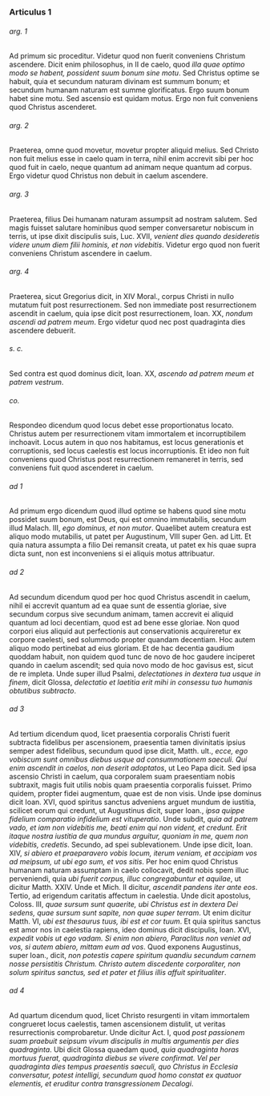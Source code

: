 ### Articulus 1

###### arg. 1
Ad primum sic proceditur. Videtur quod non fuerit conveniens Christum ascendere. Dicit enim philosophus, in II de caelo, quod *illa quae optimo modo se habent, possident suum bonum sine motu*. Sed Christus optime se habuit, quia et secundum naturam divinam est summum bonum; et secundum humanam naturam est summe glorificatus. Ergo suum bonum habet sine motu. Sed ascensio est quidam motus. Ergo non fuit conveniens quod Christus ascenderet.

###### arg. 2
Praeterea, omne quod movetur, movetur propter aliquid melius. Sed Christo non fuit melius esse in caelo quam in terra, nihil enim accrevit sibi per hoc quod fuit in caelo, neque quantum ad animam neque quantum ad corpus. Ergo videtur quod Christus non debuit in caelum ascendere.

###### arg. 3
Praeterea, filius Dei humanam naturam assumpsit ad nostram salutem. Sed magis fuisset salutare hominibus quod semper conversaretur nobiscum in terris, ut ipse dixit discipulis suis, Luc. XVII, *venient dies quando desideretis videre unum diem filii hominis, et non videbitis*. Videtur ergo quod non fuerit conveniens Christum ascendere in caelum.

###### arg. 4
Praeterea, sicut Gregorius dicit, in XIV Moral., corpus Christi in nullo mutatum fuit post resurrectionem. Sed non immediate post resurrectionem ascendit in caelum, quia ipse dicit post resurrectionem, Ioan. XX, *nondum ascendi ad patrem meum*. Ergo videtur quod nec post quadraginta dies ascendere debuerit.

###### s. c.
Sed contra est quod dominus dicit, Ioan. XX, *ascendo ad patrem meum et patrem vestrum*.

###### co.
Respondeo dicendum quod locus debet esse proportionatus locato. Christus autem per resurrectionem vitam immortalem et incorruptibilem inchoavit. Locus autem in quo nos habitamus, est locus generationis et corruptionis, sed locus caelestis est locus incorruptionis. Et ideo non fuit conveniens quod Christus post resurrectionem remaneret in terris, sed conveniens fuit quod ascenderet in caelum.

###### ad 1
Ad primum ergo dicendum quod illud optime se habens quod sine motu possidet suum bonum, est Deus, qui est omnino immutabilis, secundum illud Malach. III, *ego dominus, et non mutor*. Quaelibet autem creatura est aliquo modo mutabilis, ut patet per Augustinum, VIII super Gen. ad Litt. Et quia natura assumpta a filio Dei remansit creata, ut patet ex his quae supra dicta sunt, non est inconveniens si ei aliquis motus attribuatur.

###### ad 2
Ad secundum dicendum quod per hoc quod Christus ascendit in caelum, nihil ei accrevit quantum ad ea quae sunt de essentia gloriae, sive secundum corpus sive secundum animam, tamen accrevit ei aliquid quantum ad loci decentiam, quod est ad bene esse gloriae. Non quod corpori eius aliquid aut perfectionis aut conservationis acquireretur ex corpore caelesti, sed solummodo propter quandam decentiam. Hoc autem aliquo modo pertinebat ad eius gloriam. Et de hac decentia gaudium quoddam habuit, non quidem quod tunc de novo de hoc gaudere inciperet quando in caelum ascendit; sed quia novo modo de hoc gavisus est, sicut de re impleta. Unde super illud Psalmi, *delectationes in dextera tua usque in finem*, dicit Glossa, *delectatio et laetitia erit mihi in consessu tuo humanis obtutibus subtracto*.

###### ad 3
Ad tertium dicendum quod, licet praesentia corporalis Christi fuerit subtracta fidelibus per ascensionem, praesentia tamen divinitatis ipsius semper adest fidelibus, secundum quod ipse dicit, Matth. ult., *ecce, ego vobiscum sunt omnibus diebus usque ad consummationem saeculi. Qui enim ascendit in caelos, non deserit adoptatos*, ut Leo Papa dicit. Sed ipsa ascensio Christi in caelum, qua corporalem suam praesentiam nobis subtraxit, magis fuit utilis nobis quam praesentia corporalis fuisset. Primo quidem, propter fidei augmentum, quae est de non visis. Unde ipse dominus dicit Ioan. XVI, quod spiritus sanctus adveniens arguet mundum de iustitia, scilicet eorum qui credunt, ut Augustinus dicit, super Ioan., *ipsa quippe fidelium comparatio infidelium est vituperatio*. Unde subdit, *quia ad patrem vado, et iam non videbitis me, beati enim qui non vident, et credunt. Erit itaque nostra iustitia de qua mundus arguitur, quoniam in me, quem non videbitis, credetis*. Secundo, ad spei sublevationem. Unde ipse dicit, Ioan. XIV, *si abiero et praeparavero vobis locum, iterum veniam, et accipiam vos ad meipsum, ut ubi ego sum, et vos sitis*. Per hoc enim quod Christus humanam naturam assumptam in caelo collocavit, dedit nobis spem illuc perveniendi, quia *ubi fuerit corpus, illuc congregabuntur et aquilae*, ut dicitur Matth. XXIV. Unde et Mich. II dicitur, *ascendit pandens iter ante eos*. Tertio, ad erigendum caritatis affectum in caelestia. Unde dicit apostolus, Coloss. III, *quae sursum sunt quaerite, ubi Christus est in dextera Dei sedens, quae sursum sunt sapite, non quae super terram*. Ut enim dicitur Matth. VI, *ubi est thesaurus tuus, ibi est et cor tuum*. Et quia spiritus sanctus est amor nos in caelestia rapiens, ideo dominus dicit discipulis, Ioan. XVI, *expedit vobis ut ego vadam. Si enim non abiero, Paraclitus non veniet ad vos, si autem abiero, mittam eum ad vos*. Quod exponens Augustinus, super Ioan., dicit, *non potestis capere spiritum quandiu secundum carnem nosse persistitis Christum. Christo autem discedente corporaliter, non solum spiritus sanctus, sed et pater et filius illis affuit spiritualiter*.

###### ad 4
Ad quartum dicendum quod, licet Christo resurgenti in vitam immortalem congrueret locus caelestis, tamen ascensionem distulit, ut veritas resurrectionis comprobaretur. Unde dicitur Act. I, quod *post passionem suam praebuit seipsum vivum discipulis in multis argumentis per dies quadraginta*. Ubi dicit Glossa quaedam quod, *quia quadraginta horas mortuus fuerat, quadraginta diebus se vivere confirmat. Vel per quadraginta dies tempus praesentis saeculi, quo Christus in Ecclesia conversatur, potest intelligi, secundum quod homo constat ex quatuor elementis, et eruditur contra transgressionem Decalogi*.

